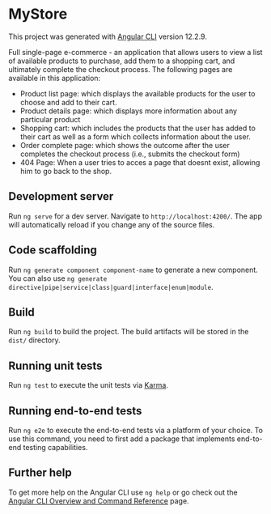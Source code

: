 # MyStore

This project was generated with [Angular CLI](https://github.com/angular/angular-cli) version 12.2.9.

Full single-page e-commerce - an application that allows users to view a list of available products to purchase, add them to a shopping cart, and ultimately complete the checkout process.
The following pages are available in this application:

- Product list page: which displays the available products for the user to choose and add to their cart.
- Product details page: which displays more information about any particular product
- Shopping cart: which includes the products that the user has added to their cart as well as a form which collects information about the user.
- Order complete page: which shows the outcome after the user completes the checkout process (i.e., submits the checkout form)
- 404 Page: When a user tries to acces a page that doesnt exist, allowing him to go back to the shop.

## Development server

Run `ng serve` for a dev server. Navigate to `http://localhost:4200/`. The app will automatically reload if you change any of the source files.

## Code scaffolding

Run `ng generate component component-name` to generate a new component. You can also use `ng generate directive|pipe|service|class|guard|interface|enum|module`.

## Build

Run `ng build` to build the project. The build artifacts will be stored in the `dist/` directory.

## Running unit tests

Run `ng test` to execute the unit tests via [Karma](https://karma-runner.github.io).

## Running end-to-end tests

Run `ng e2e` to execute the end-to-end tests via a platform of your choice. To use this command, you need to first add a package that implements end-to-end testing capabilities.

## Further help

To get more help on the Angular CLI use `ng help` or go check out the [Angular CLI Overview and Command Reference](https://angular.io/cli) page.
